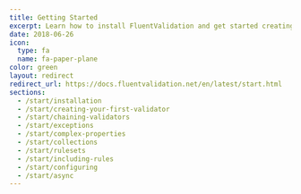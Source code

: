 ```yaml
---
title: Getting Started
excerpt: Learn how to install FluentValidation and get started creating validators.
date: 2018-06-26
icon:
  type: fa
  name: fa-paper-plane
color: green
layout: redirect
redirect_url: https://docs.fluentvalidation.net/en/latest/start.html
sections:
  - /start/installation
  - /start/creating-your-first-validator
  - /start/chaining-validators
  - /start/exceptions
  - /start/complex-properties
  - /start/collections
  - /start/rulesets
  - /start/including-rules
  - /start/configuring
  - /start/async
---
```

